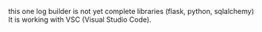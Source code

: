 this one log builder is not yet complete libraries (flask, python, sqlalchemy) It is working with VSC (Visual Studio Code).
